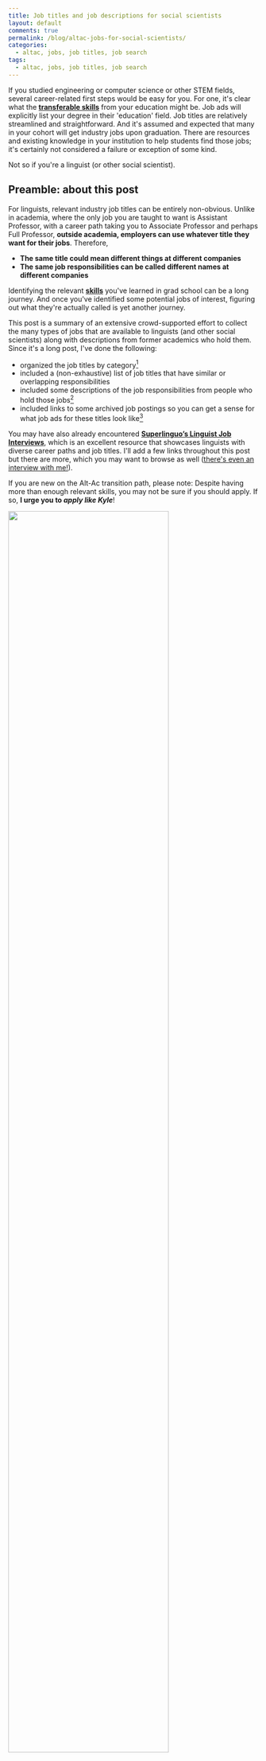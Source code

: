 ```yaml
---
title: Job titles and job descriptions for social scientists
layout: default
comments: true
permalink: /blog/altac-jobs-for-social-scientists/
categories:
  - altac, jobs, job titles, job search
tags:
  - altac, jobs, job titles, job search
---
```


If you studied engineering or computer science or other STEM fields, several career-related first steps would be easy for you. For one, it's clear what the [**transferable skills**](https://hkotek.com/blog/altac-transferable_skills/) from your education might be. Job ads will explicitly list your degree in their 'education' field. Job titles are relatively streamlined and straightforward. And it's assumed and expected that many in your cohort will get industry jobs upon graduation. There are resources and existing knowledge in your institution to help students find those jobs; it's certainly not considered a failure or exception of some kind. 

Not so if you're a linguist (or other social scientist).

## Preamble: about this post

For linguists, relevant industry job titles can be entirely non-obvious. Unlike in academia, where the only job you are taught to want is Assistant Professor, with a career path taking you to Associate Professor and perhaps Full Professor, **outside academia, employers can use whatever title they want for their jobs**. Therefore, 
* **The same title could mean different things at different companies**
* **The same job responsibilities can be called different names at different companies**

Identifying the relevant [**skills**](https://hkotek.com/blog/altac-transferable_skills/) you've learned in grad school can be a long journey. And once you've identified some potential jobs of interest, figuring out what they're actually called is yet another journey. 

This post is a summary of an extensive crowd-supported effort to collect the many types of jobs that are available to linguists (and other social scientists) along with descriptions from former academics who hold them. Since it's a long post, I've done the following: 
* organized the job titles by category[^1]
* included a (non-exhaustive) list of job titles that have similar or overlapping responsibilities 
* included some descriptions of the job responsibilities from people who hold those jobs[^2]
* included links to some archived job postings so you can get a sense for what job ads for these titles look like[^3]

You may have also already encountered [**Superlinguo’s Linguist Job Interviews**](https://www.superlinguo.com/post/173873032222/superlinguo-linguist-job-interviews-full-list), which is an excellent resource that showcases linguists with diverse career paths and job titles. I'll add a few links throughout this post but there are more, which you may want to browse as well ([there's even an interview with me!](https://www.superlinguo.com/post/688794606439120896/linguistics-jobs-interview-with-a-natural)).

If you are new on the Alt-Ac transition path, please note: Despite having more than enough relevant skills, you may not be sure if you should apply. If so, **I urge you to *apply like Kyle***! 

<img src="https://hkotek.com/apply-like-kyle.png" width="80%" />

<!---
![Two tweets from lindsay blackwell @linguangst from Aug 11, 2021: 
also, my perennial reminder to anyone who isn't a cishet white dude: apply for jobs like you're a cishet white dude. you think some dude named kyle is out there reading job descriptions like "darn, i only have 7 of these 10 qualifications!" nah. kyle's applying anyway. kyle has a degree in sports medicine and spelled linguist wrong in his cover letter and he still thinks he's getting this job.](https://hkotek.com/apply-like-kyle.png =300x300)
--->

Finally, as always, a set of caveats goes here. The post will be long but not exhaustive. The categories are made up by me and there are some inevitable overlaps among them. My focus is more on the tech industry than other sectors, and has a linguistics/social science perspective and US focus. The sample job ads are simple what I happened to find, not an indication of where jobs are generally most likely to be found and certainly not an endorsement of the jobs themselves or the companies/sectors they are in.  YMMV.

<!--
## TOC 

This post is going to be long enough that I'm going to provide links to my top level categories so it's easier to browse. 

1. [Language data roles (incl linguist, annotation, data science, NLP, AI/ML](#Language-data-roles)
2. [Knowledge engineering / ontology](#Knowledge-engineering)
3. [Localization](#Localization)
4. [Research](#Research)
5. [Project management, product management, program management](#ProXXXX-management)
6. [Curriculum design](#Curriculum-design)
7. [Writing and editing](#Writing-and-editing)
8. [DEI](#DEI)
9. [Work at academic institutions](#Work-at-academic-institutions)
10. [Various others](#Various-others)
    a. 

--->

## Language data roles

This is a broad category that includes what are perhaps the most obvious job titles for linguists. Even here, though, most job titles actually aren't *linguist*. In fact, most jobs with the title "linguist" tend to be translation-related, and _not_ what linguistics PhDs are trained to do. I'm including all jobs in this category that engage with data for machine learning in all its aspects from annotation to data science to training models. 

### Less technical: analytical linguist and variants

Work with the data that is used to train machine-learning models at various stages of the process and/or with the people who annotate the data. May require some technical skills (mostly data analysis or SQL). Most jobs are at tech companies. 

Some job titles: **Linguist, Analytical linguist, Computational Linguist, Principal Computational Linguist, AI Linguist, Technical Linguist, Language Engineer, Language Data Researcher, Data Specialist, Product Operations Manager, Annotation Project Lead**.

Some descriptions of job responsibilities: 
> "Anything touching data in the NLP space. Deciding what data to collect, how, how to annotate and evaluate it, how to evaluate systems that use it. At higher levels, identifying data that needs to be analyzed that currently isn't."

> "Design, run, prioritize, and generally own everything about annotation projects. Create annotation guidelines, create and maintain the ontologies used in annotation, create trainings, answer annotator questions, provide ongoing feedback to annotators to improve their work, propose ways to improve the tasks to improve the speed and accuracy of the overall process."

> "Collecting and improving datasets for training and evaluation, developing/improving evaluation methods, and sometimes going over the results of an evaluation to identify areas where a system can improve, etc."

> "Many ALs find themselves doing things like project management and technical writing for a limited stretch of time, even if it's not their core job description"


Some links to job ads: 
* [Analytical Linguist (Google)](https://web.archive.org/web/20230101232559/https://in.karier.co/job/analytical-linguist-google-ekp)
* [Language Engineer (Amazon)](https://web.archive.org/web/20221025181113/https://www.amazon.jobs/en/jobs/2279906/language-engineer-ii-amazon-comprehend)[^4]
* [Technical Linguist (Advantis)](https://web.archive.org/web/20230101231811/https://www.linkedin.com/jobs/view/3390394262/)

Some interview links: 
* [Superlinguo Interview with a Natural Language Annotation Lead (Hadas Kotek)](https://www.superlinguo.com/post/688794606439120896/linguistics-jobs-interview-with-a-natural)
* [Superlinguo Interview with a Language Engineer (Brent Woo)](https://www.superlinguo.com/post/694502157231259648/linguistics-jobs-interview-with-a-language)

### More technical: data science and variants

Work with annotated data to train machine-learning models and/or analyze their results. Usually requires an understanding of NLP and AI/ML tools and/or as data analysis methods.

Some job titles: **Data Analyst, Data Scientist, Data Science Analyst, Search Quality Analyst, Language Analyst, NLP engineer, Language Engineer, Computational Linguist, Conversational AI Engineer, Applied Scientist, NLP Scientist, Localization Engineer**

Some descriptions of job responsibilities: 
> "Experimental design + testing, data visualization, modeling, setting up + monitoring data pipelines, thinking through strategy, setting/tracking goals/metrics, and explaining all of the above to other people."

> "Analyzing the problem, figuring out the best architecture to solve it, sometimes some data annotation, then writing code to pre-process your data and to either train a model or use an existing model, then analysing the performance of the model/figuring out ways to improve it."

> "Prototyping current deep learning and other machine learning techniques in natural language processing and computer vision, to develop solutions in applied problem areas."

Some links to job ads:
* [Computational linguist (BigRio)](https://web.archive.org/web/20230101231531/https://www.linkedin.com/jobs/view/3416429408/)
* [Senior Analyst (AirBnb)](https://web.archive.org/web/20230101234944/https://www.linkedin.com/jobs/view/3395187051)
* [Lead Natural Language Processing Scientist (Two Six Technologies)](https://web.archive.org/web/20230101235350/https://www.linkedin.com/jobs/view/3352952588)

Some interview links: 
* [Superlinguo Interview with a Computational Linguist (Mel Mistica)](https://www.superlinguo.com/post/146520844381/linguistics-jobs-interview-with-a-computational)
* [Superlinguo Interview with a data analyst (Aidan Wilson)](https://www.superlinguo.com/post/118642648400/linguistics-jobs-interview-with-a-data-analyst)


### Most technical -- developers and engineers

There are, of course, also language-related roles that are basically engineering roles. You can be a **software engineer, full-stack/front end/back end developer, NLP engineer, AIML researcher/scientist**, and similar. These would be roles that require high competency in coding and the latest AIML techniques. You can already see some of that in the links above. I won't go into additional details here. 

And, of course, there are also lots of data-related roles that aren't language related, but again this post is going to be long enough without trying to exhaustively list those roles, too. 

Some interview links: 
* [Superlinguo Interview with a Software Engineer (Brooke Lynne Weaver)](https://www.superlinguo.com/post/188795466330/linguistics-jobs-interview-with-a-software)


### Caveat

The grouping I made here is somewhat artificial. As I hope the descriptions make clear, the actual set of responsibilities you might have could fall anywhere along the spectrum of {creating guidelines, doing trainings, giving feedback to annotators} > {designing annotation projects, devising data strategies, doing data sampling, constructing and running projects} > {analyzing results of projects, doing error analysis, tracking metrics} > {training ML models, devising and using evaluation methods, building products that use the models}. 

In fact, a team of linguists could have several members with the same title (say, Analytical Linguist at Google) but each person could be in charge of different aspects of the process for different projects or at different times. You'll have to read the job ad and talk to the recruiter and hiring manager to know how technical a particular job is and whether it suits your skills. 


### An aside: annotation 

The jobs I described above often involve supervising or working with data produced through **annotation**. 

The people who engage in annotation could be linguists and the data itself could be language related, but for the most part PhDs are over-qualified for this role.[^5] Broadly, annotation jobs involve assigning labels to data or evaluating the quality of data. For example, you may be shown an ad and asked if it's related to a search query, or you may be shown a search query and asked what category (out of a predetermined list) it belongs to. Annotation jobs tend to be hourly contract roles that aren't particularly well paid, but as always there are exceptions to this rule. 

Job titles will include keywords like: **labeler, annotator, rater, grader, analyst, tester, data specialist**.

Some links to job ads: 
* [Annotation Analyst (Apple)](https://web.archive.org/web/20230102161600/https://jobs.apple.com/en-us/details/200441143/ai-ml-annotation-analyst-hebrew-language?team=MLAI)
* [Data Linguist (Amazon)](https://web.archive.org/web/20221025181249/https://www.amazon.jobs/en/jobs/1890662/italian-data-linguist-l-68-99)
* [Ads Quality Rater (WeLocalize)](https://web.archive.org/web/20230101230213/https://jobs.lever.co/welocalize/ae9185a1-2f0e-4c87-b085-c752519a9b58)
* [Localization QA Tester (Apple)](https://web.archive.org/web/20230102161408/https://jobs.apple.com/en-us/details/200379132/localization-qa-tester?team=SFTWR)


## Knowledge engineering / ontology

Create ontologies/taxonomies, develop annotation schemas, define the label space used for annotation for machine-learning products. 

Some job titles: **Knowledge Engineer, Ontologist, Taxonomist, Information Manager, Content Manager, Content Strategist, Content Specialist, Product Hierarchy Specialist, Vocabulary Prototyping Associate, Vocabulary Engineering Associate, Lexical Developer**

Some descriptions of job responsibilities: 

> "Managing metadata to help organize data like shopping inventories, medical data, etc."

> "Responsible for ensuring products are assigned to the correct taxonomy. This is relevant for retailers and brands who want to see their sales reports by product category and need to make sure therefore that products are classified correctly."

> "My company has lots of searchable data. My job is to make sure that all the data is properly tagged and organized so that it can be accessed easily. We also make our data available to technologies like Siri and Amazon Alexa, so part of this tagging involves writing code that can interpret natural language queries. Since we only have a finite set of data, this code is closer to computational sentence diagramming and writing generative grammar rules than it is to machine learning."

> "My role is a combination of ontological design + data analytics + product management."

Some links to job ads: 
* [Knowledge Engineer (Big Cloud)](https://web.archive.org/web/20230102163715/https://www.linkedin.com/jobs/view/3415839514)
* [Ontologist (Bloomberg)](https://web.archive.org/web/20230102163335/https://www.linkedin.com/jobs/view/3393555915)
* [Semantic Data Engineer (Starbucks)](https://web.archive.org/web/20230102163437/https://www.linkedin.com/jobs/view/3361903651)
* [Vocabulary Engineering Associate (JPMorgan Chase)](https://web.archive.org/web/20221025020035/https://www.linkedin.com/jobs/view/3234870174/?alternateChannel=search&refId=U3E7nnzhiy%2BPw5ADEISwcQ%3D%3D&trackingId=4F%2F%2BuVJCOfZqiQ5DMsO9sA%3D%3D)


Some interview links: 
* [Superlinguo Interview with a Metadata Specialist and Genealogist (Mallory Manley)](https://www.superlinguo.com/post/639958986335174656/linguistics-jobs-interview-with-a-metadata)



## Research 

A lot can go into here. I'm going to separate out UX research from the rest simply because I have a lot of descriptions from people in those roles. Once again, this is a fully artificial split that I'm making just for convenience. 

### General roles

Use qualitative and/or quantitative tools (A/B testing, interviews, questionnaires, data analysis, etc) to investigate how consumers and clients benefit from a product, what new features the market wants, what products exist in the market and how makes each one unique, how to make products friendly, how to increase customer satisfaction, how to improve employee retention, etc. Create reports and presentations to share findings with clients and internal stakeholders. 

Some job titles: **Research Analyst, Research Scientist, Research-Innovation Lead, Solutions Innovator, Insights Consultant, Marketing Researcher, Ethnographic Researcher, People Analytics Specialist, Behavioral Scientist, Applied Scientist, Data Quality Curator, Researcher, Growth Strategist, Chief Learning Officer, Chief Knowledge Officer, R&D (research & development)**.

Some descriptions of job responsibilities: 
> "I design and carry out ethnographic research projects using a variety of qualitative 
methods (focus groups, surveys, participant observation, etc.) to study and improve 
guest experiences at a theme park."

> "As a Marketing Researcher I conduct business-to-business (B2B) and consumer-focused surveys to gauge brand and consumer needs and pain points, with an eye towards highlighting how my company’s products uniquely solve the pain points. I draw insights to support sales & marketing"

> "I work to help clients better understand their customer's pain points and improve their marketing/product design to promote growth."

> "I conduct research in education, psychology and neuroscience fields in order to develop products that can improve learning and build competencies for industry talents."

> "I connect up research teams with commercial product and service teams at an ethical AI company."

> "I do basic science research on speech production adaptation and dementia."

> "I supervise a team of researchers engaged in studies related to language learning and its importance in our multilingual world, as well as program evaluation for large-scale language learning and teacher training programs."


Some links to job ads:
* [Research manager (Patagonia)](https://web.archive.org/web/20221025015311/https://www.linkedin.com/jobs-guest/jobs/api/jobPosting/3210026562?refId=0O9ZeNTO6EWCe1s%2FpFY4xA%3D%3D&trackingId=aZdWtCo8f7ttX%2BCNNclBJw%3D%3D)
* [Market Researcher, New Publication Launches (Industry Dive)](https://web.archive.org/web/20230102192410/https://www.linkedin.com/jobs/view/3289968419/)

Some interview links: 
* [Superlinguo Interview with a Senior Analyst, Strategic Insights & Analytics (Edward Wilford)](https://www.superlinguo.com/post/664057761795014656/linguistics-jobs-interview-with-a-senior-analyst)
* [Superlinguo Interview with an Impact Lead (Shivonne Gates)](https://www.superlinguo.com/post/675472970553098240/linguistics-jobs-interview-with-an-impact-lead)
* [Superlinguo Interview with a think tank researcher (Jena Barchas-Lichtenstein)](https://www.superlinguo.com/post/171283136149/linguistics-jobs-interview-with-a-think-tank)
* [Superlinguo Interview with a Learning Scientist (Cindy Blanco)](https://www.superlinguo.com/post/186776833731/linguistics-jobs-interview-with-a-learning)


### User experience and design, conversation design

Do research and/or design that focuses specifically on the user. This can include work with voice-centric products or with other products. 

Some job titles: **UX Researcher, Human Factors Engineer, Content Designer, Content Strategist, UX writer, UX Design, Conversation Designer, Voice Designer, Voice-User Interface Designer, Conversational Architect, Chatbot Designer**

Some descriptions of job responsibilities: 
> "I do quantitative behavioral/attitudinal human subjects research to evaluate how people use, perceive, and experience novel audio tech"

> "I map out the interaction model for new features on my assistant product. I advocate for UX in the face of technical constraints: what our voice assistant says and doesn't say (+ the how! literally writing nlg templates), and brainstorm what Assistant *should* say (guidelines)"

> "I design how interactions could/should work for various companies, and partner with engineers to make it happen."

> "I was a consultant who did both user experience research and human factors research, which are related but not the same. HF often focuses on physical products and ergonomics, so you would work with folks with advanced degrees in ergonomics, but the general process of HF research and UX research is very similar. They both have to do with understanding the problem space, helping designers iterate on their concepts, and then validating the final solution before it gets handed off to engineering/development to make the final product. Mostly qualitative, but did do some mixed methods research."

> "UXRs conduct end-to-end research in the product lifecycle, which means they do foundational research to understand the problem space, they do concept testing in partnership with product designers and product managers, and then validate final designs with usability studies before they go to developers/engineering to be built/shipped." 

> "Content designers/strategists partner closely with product designers and product managers during the development process to make sure the visual designs and content align to help users meet their goals. They can do anything from writing UX copy, communication emails to end users, and develop the whole messaging strategy for a feature. (e.g. how do we 1. Introduce the feature, 2. Communicate the value, 3. Write copy in the user interface that supports the user goal/task)"

Some job ads: 
* [UX Researcher (Lenovo)](https://web.archive.org/web/20230102181748/https://www.linkedin.com/jobs/view/3411358876)
* [UX Researcher (Google, YouTube)](https://web.archive.org/web/20230102192242/https://www.linkedin.com/jobs/view/3395788002)
* [Conversation Designer (QuickBooks)](https://web.archive.org/web/20230102181832/https://www.linkedin.com/jobs/view/3385083829)

Some interview links: 
* [Superlinguo Interview with a User Experience (UX) Researcher (Abby Bajuniemi)](https://www.superlinguo.com/post/162252383196/linguistics-jobs-interview-with-a-user)
* [Superlinguo Interview with a  Director of Conversation Design (Greg Bennett)](https://www.superlinguo.com/post/702742707325599744/linguistics-jobs-interview-with-a-director-of)


## Localization

Localization (l10n) or internationalization (i18n), often in combination with “language engineering” roles involve adapting a product that was created in language X (often but not always English) to another language or market. The simplest form involves translation of existing materials to the local language, but will often involve actually contributing new content that’s specifically relevant to the language, culture, and market.

Some job titles: **Language Engineer, Localization Project Manager, Machine Translation Engineer, Translation Project Manager**


Some descriptions of job responsibilities: 
> "Doing data collections for model testing, and localizing language artifacts for additional languages."

Some links to job ads: 
* [Translation Project Manager (Avantpage)](https://web.archive.org/web/20221025032306/https://locjobs.com/job/1141/translation-project-manager-remote-us-based/)
* [Localization Project Manager (Supertext)](https://web.archive.org/web/20221025031902/https://locjobs.com/job/870/localization-project-manager/)
* [Localization Specialist (Tesla)](https://web.archive.org/web/20230102172440/https://www.linkedin.com/jobs/view/3289213345)
* [Product Manager - Internationalization (Klaviyo)](https://web.archive.org/web/20230102172624/https://www.linkedin.com/jobs/view/3409103941)


## ProXXXX management 

Drive different aspects of large-scale projects. Drive short- and long-term planning. Ensure projects are staffed appropriately and that budgets are met. Drive syncs and use organizational tools to report consistently on results and processes. Conduct retrospectives to learn from the past and plan better in the future. “Unblock” others, network within and across teams to identify needed resources to ensure progress. 

Job titles (for once, this is fairly streamlined and easy to find): **Product Manager, Program Manager, Project Manager, Engineering Project Manager, Technical Project Manager**

Some links to job ads: 
* [Product Manager - Natural Language Processing (Qualtrics)](https://web.archive.org/web/20230101235053/https://www.linkedin.com/jobs/view/3261466605)
* [Project Manager - Linguistics (Apple)](https://web.archive.org/web/20230102161236/https://jobs.apple.com/en-us/details/200286448/project-manager-linguistics?team=MLAI)

Some interview links: 
* [Superlinguo Interview with a Linguistic Project Manager at a Language Tech Company (Sasha Wilmoth)](https://www.superlinguo.com/post/166921953185/linguistics-jobs-interview-with-a-linguistic)
* [Superlinguo Interview with a Product Manager (Megan Risdal)](https://www.superlinguo.com/post/188176778397/linguistics-jobs-interview-with-a-product-manager)
* [Interview with a Client Services Manager](https://www.superlinguo.com/post/150930940729/linguistics-jobs-interview-with-a-client)


## Curriculum design

Create course content, timelines, and plans. Create metrics to evaluate learning outcomes. You might be employed by an EdTech company, by any other company that does internal trainings on its own (many large tech companies do this, for example), or by an academic institution.

There are also other teaching-related roles that fall outside the traditional academic TT path that might go here.

Some job titles: **Curriculum Designer, Instructional Designer, Educational Developer, Test Developer**

Some descriptions of job responsibilities: 
> "Create subject content (e.g. language arts, foreign language) and evaluate their effectiveness."

> "Create online course content as a part of a digital training session."

> "I work in a teaching and learning center where I support the campus community in the design, implementation, and evaluation of various learning experiences. I facilitate a lot of workshops and longer courses, most of which focus on eLearning, internationalization, and the scholarship of teaching and learning."

> "Worked with large-scale (statewide and nationwide) clients to develop equitable, reliable, multi-modal assessments of English language proficiency for students in K-12 settings. Supervised freelance test item writers, trained instructors on giving the test instrument, and supervised raters of student scores on qualitative assessments.


Some links to job ads: 
* [Curriculum Designer (Discover)](https://web.archive.org/web/20230102195442/https://www.linkedin.com/jobs/view/3400314280)
* [Instructional Designer (Arizona State University)](https://web.archive.org/web/20230102195648/https://www.linkedin.com/jobs/view/3411937166)

Some interview links: 
* [Superlinguo Interview with an educational development lecturer (and linguistic consultant) (Olga Maxwell)](https://www.superlinguo.com/post/152524200571/linguistics-jobs-interview-with-an-educational)
* [Superlinguo Interview with a High School Teacher](https://www.superlinguo.com/post/131442688782/linguistics-jobs-interview-with-a-high-school)
* [Superlinguo Interview with an Online Linguistics Teacher (Colin Gorrie)](https://www.superlinguo.com/post/672302090415161344/linguistics-jobs-interview-with-an-online)


## Work at academic institutions

There are many roles in academia that aren't research-related, either on the tenure track or otherwise. There are **teaching stream** jobs, there are administation jobs, e.g. **Assistant Dean** of students or **Postdoc Office. There are also librarian, outreach, and science communication jobs. The list of titles is too long to exhaustively list, but here are a few examples: 

> "Academic librarian ("Digital Scholarship Specialist"): I focus on text + data mining."

> "Subject librarian at a large university library: I maintain the collection for Linguistics, Dutch and German, give various skills trainings to students & researchers, and am one of the library's Open Access specialists. Subject and liaison librarian for languages and literatures plus open access."

> "Director of Education and Professional Practice: I work at a professional association where I'm in charge of professional development, public / youth outreach and research on the profession. It's mainly program management, service design and evaluation"

Some interview links: 
* [Superlinguo Interview with a data scientist (Heather Froehlich)](https://www.superlinguo.com/post/165702012482/linguistics-jobs-interview-with-a-data)
* [Superlinguo Interview with a Librarian (Shanna Hollich)](https://www.superlinguo.com/post/164687104323/linguistics-jobs-interview-with-a-librarian)
* [Superlinguo Interview with a university course coordinator](https://www.superlinguo.com/post/172249448291/linguistics-jobs-interview-with-a-university)


## Writing and editing

Various kinds of writing and editing-related jobs: Create documentation of materials developed by engineers and other content creators, work for a scientific publisher, do copywriting, or similar.  

Some job titles: **Technical Writer, CI Writer, Document Designer, Lexicographer, Editor, Managing Director** 

Some descriptions of job responsibilities: 
> "write (along with many others) dictionaries (monolingual, bilingual, for learners,...); also involves specifications, usability & project management."

> "Content development and copywriting, social media, marketing, creating an arts & letters directory, currently working on a series of coffee table books on various languages."

> "work with some publisher to identify gaps or areas of growth and then identifies authors who might contribute content in those areas.  Also reject or tweak unsolicited proposals -- very few are ready to go as is"

> "I run a scientific publisher; Typesetting, some scripting, some web programming, conference book stands, strategy, funding, accounting, PR, some staff development, some design and cartography.""


Some links to job ads: 
* [Technical Writer (Sigma Computing)](https://web.archive.org/web/20230102200109/https://www.linkedin.com/jobs/view/3416960075)
* [Technical Writer (Blue Cross Blue Shield of Arizona)](https://web.archive.org/web/20230102200245/https://www.linkedin.com/jobs/view/3405201042)


Some interview links: 
* [Superlinguo Interview with a Technical Writer (Alex Katz)](https://www.superlinguo.com/post/653280551203160064/linguistics-jobs-interview-with-a-technical)
* [Superlinguo Interview with a Freelance Editor, Writer and Trainer (Howard Walwyn)](https://www.superlinguo.com/post/179529490940/linguistics-jobs-interview-with-a-freelance)
* [Superlinguo Interview with a Lexicographer (Jane Solomon)](https://www.superlinguo.com/post/184512967606/linguistics-jobs-interview-with-a-lexicographer)


## Diversity, Equity, and Inclusion  

One particular use of a language background is in anti-bias, in the Diversity, Equity, and Inclusion (DEI) space. Two examples: 

> "Director, Anti-Bias Initiatives: I Collaborate with SEOs, marketers, editors, and journalists to improve brand health and safety. I integrate anti-bias editing into Content Integrity and DEI strategies company-wide. I train editors on inclusive and anti-bias editing."

> "Language Science and Design Manager Situated in DEI: I work with people both in DEI and language science/tech to develop frameworks and resources for identifying and working through bias in and about language."

Some interview links: 
* [Superlinguo Interview with a Language Revitalisation Program Director (Margaret Florey)]
(https://www.superlinguo.com/post/141797685003/linguistics-jobs-interview-with-a-language)


## Various others

Each of the following sections could be expanded into its own category, but I don't have enough expertise or information to do it on my own. If you know more about this, drop a comment with links or descriptions and I'll expand the sections accordingly. 

### Science communication 

Work with museums, libraries, government agencies, universities, private companies, NGOs, and other institutions, to communicate research findings with the general public.

Some interview links: 
* [Superlinguo Interview with an Exhibition Content Manager (Emily Gref)](https://www.superlinguo.com/post/611420940961792000/linguistics-jobs-interview-with-an-exhibition)
* [Superlinguo Interview with the Director of Education and Professional Practice at the American Anthropological Association (Daniel Ginsberg)](https://www.superlinguo.com/post/628547548302524416/linguistics-jobs-interview-with-the-director-of)


### Naming, branding, advertising: 

Come up with brand names to best suit products, work with clients to research unique aspects of their brands. 

Some interview links: 
* [Superlinguo Interview with a copywriter and brand strategist (and fiction author) (Steph Campisi)](https://www.superlinguo.com/post/142972814522/linguistics-jobs-interview-with-a-copywriter-and)
* [Superlinguo Interview with a PR Consultant (Kate Warwick)](https://www.superlinguo.com/post/182353797752/linguistics-jobs-interview-with-a-pr-consultant)

### Ops 

Direct the logistical aspects of projects within your organization, including staffing, budgeting, hiring, prioritizing projects, procuring tools, evaluating efficiencies. Related to project management in some ways. 


### Quality Assurance

Develop or use metrics to check the accuracy and quality of products. 


### Freelance consulting, coaching, etc. 

Build your own company! Do anything you want! There are no job ads here; the sky is the limit. 

> "Transformational Coach: Through structured conversations held in a safe, confidential and non-judgemental space, I help clients overcome limiting beliefs as they navigate change to achieve their goals. I use a variety of techniques from psychology, UX, management, development and of course, linguistics. Key skill areas include deep listening, data analysis, conversation analysis, semantics, metaphor, pragmatics, and understanding of sociolinguistic principles. Also, research methods, esp qualitative and ethnographic approaches."

> "CEO of my own firm: Anti-bias consultant and researcher, book author, e-learning course creator/presenter."

Some interview links: 
* [Superlinguo Interview with an Internet Linguist (Gretchen McCulloch)](https://www.superlinguo.com/post/185962917501/linguistics-jobs-interview-with-an-internet)
* [Superlinguo Interview with The Career Linguist (Anna Marie Trester)](https://www.superlinguo.com/post/160671767109/linguistics-jobs-interview-with-the-career)

&nbsp;

#### Notes

[^1]: I came up with the categories myself so take them with a grain of salt, but I think they're useful at least for adding a bit of structure to this otherwise very long list.
[^2]: Descriptions all come from people who hold the relevant jobs and have a social science degree of some kind. Some descriptions are occasionally lightly edited for consistency and readability. 
[^3]: These links are not meant to represent anything about availability or the sectors where these jobs are most likely to be found; they are simply illustrations of relevant job ads. In some cases it was not easy to find good examples (turns out the time between Christmas and New Year is not the best time to look); feel free to send more/better links my way, but please send [archived links](https://web.archive.org/save) that won't expire. 
[^4]: At Amazon, in terms of technical skills required: Language Engineer (technical) > Language Data Researcher (analysis skills) > Data Specialist (non-technical), but linguists are routinely hired into all three roles. At other companies, "Language Engineer" might be reserved for a more programming-heavy role.  
[^5]: It can still serve as a decent first job to get your foot in the door! I know several PhD linguists who started out as annotators and moved from there to a better paying FTE job. 